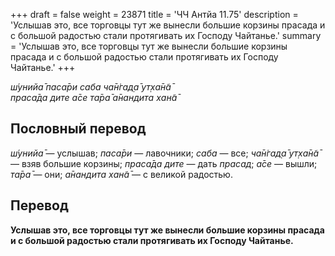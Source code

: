 +++
draft = false
weight = 23871
title = 'ЧЧ Антйа 11.75'
description = 'Услышав это, все торговцы тут же вынесли большие корзины прасада и с большой радостью стали протягивать их Господу Чайтанье.'
summary = 'Услышав это, все торговцы тут же вынесли большие корзины прасада и с большой радостью стали протягивать их Господу Чайтанье.'
+++

_ш́унийа̄ паса̄ри саба ча̄н̇гад̣а̄ ут̣ха̄н̃а̄  
праса̄да дите а̄се та̄ра̄ а̄нандита хан̃а̄_

## Пословный перевод

_ш́унийа̄_ — услышав; _паса̄ри_ — лавочники; _саба_ — все; _ча̄н̇гад̣а̄_ _ут̣ха̄н̃а̄_ — взяв большие корзины; _праса̄да_ _дите_ — дать _прасад_; _а̄се_ — вышли; _та̄ра̄_ — они; _а̄нандита_ _хан̃а̄_ — с великой радостью.

## Перевод

**Услышав это, все торговцы тут же вынесли большие корзины прасада и с большой радостью стали протягивать их Господу Чайтанье.**
